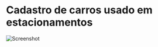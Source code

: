 # Cadastro de carros usado em estacionamentos
![Screenshot](https://user-images.githubusercontent.com/73085387/168181109-e27bf1c3-1bec-49f6-a994-2b6c599fce36.png)
